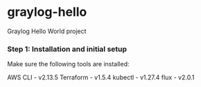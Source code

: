 # graylog-hello
Graylog Hello World project

### Step 1: Installation and initial setup ###

Make sure the following tools are installed:

AWS CLI - v2.13.5
Terraform - v1.5.4
kubectl - v1.27.4
flux - v2.0.1